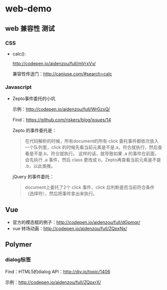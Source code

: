 # web-demo

## web 兼容性 测试

### CSS

- calc():

  http://codepen.io/aidenzou/full/mVrxVv/
  
  兼容性传送门：http://caniuse.com/#search=calc

### Javascript

- Zepto事件委托的小坑

  示例：http://codepen.io/aidenzou/full/WrGzxQ/
  
  Find：https://github.com/riskers/blog/issues/14
  
  Zepto 的事件委托是：
  
  > 在代码解析的时候，所有document的所有 click 委托事件都依次放入一个队列里，click 的时候先看当前元素是不是.a，符合就执行，然后查看是不是.b，符合就执行。
  这样的话，就导致如果 .a 的事件在前面，会先执行 .a 事件，然后 class 更改成 b，Zepto再查看当前元素是不是 .b，以此类推。
  
  jQuery 的事件委托：
  
  > document上委托了2个 click 事件，click 后判断是否当前符合条件（选择符），然后把事件拿出来执行。

## Vue

- 官方的模态框的例子：http://codepen.io/aidenzou/full/dGpmqr/
- vue 转场动画：http://codepen.io/aidenzou/full/ZQpxNx/

## Polymer

### dialog标签

Find：HTML5的dialog API：http://div.io/topic/1406

示例：http://codepen.io/aidenzou/full/ZQpxrX/


